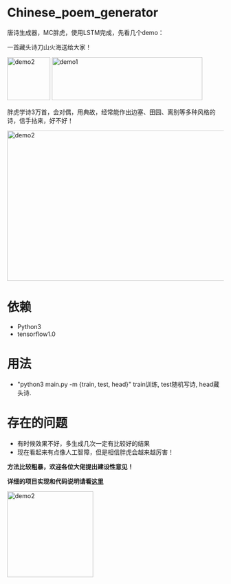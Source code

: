 # Chinese_poem_generator
唐诗生成器，MC胖虎，使用LSTM完成，先看几个demo：

一首藏头诗刀山火海送给大家！

<img src="https://raw.githubusercontent.com/hjptriplebee/Chinese_poem_generator/master/panghu1.jpg" width = "100" height = "100" alt="demo2" /> <img src="https://raw.githubusercontent.com/hjptriplebee/Chinese_poem_generator/master/demo1.png" width = "350" height = "100" alt="demo1" />

胖虎学诗3万首，会对偶，用典故，经常能作出边塞、田园、离别等多种风格的诗，信手拈来，好不好！

<img src="https://raw.githubusercontent.com/hjptriplebee/Chinese_poem_generator/master/demo2.png" width = "850" height = "350" alt="demo2" />

# 依赖
- Python3
- tensorflow1.0

# 用法
- "python3 main.py -m {train, test, head}" train训练, test随机写诗, head藏头诗. 

# 存在的问题
- 有时候效果不好，多生成几次一定有比较好的结果
- 现在看起来有点像人工智障，但是相信胖虎会越来越厉害！

**方法比较粗暴，欢迎各位大佬提出建设性意见！**

**详细的项目实现和代码说明请看[这里](http://blog.csdn.net/accepthjp/article/details/73875108)**

<img src="https://raw.githubusercontent.com/hjptriplebee/Chinese_poem_generator/master/panghu2.jpg" width = "200" height = "200" alt="demo2" />
